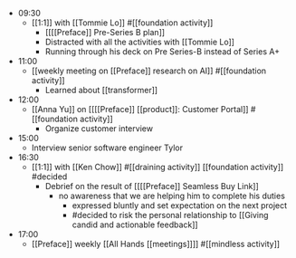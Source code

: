 - 09:30
    - [[1:1]] with [[Tommie Lo]] #[[foundation activity]]
        - [[[[Preface]] Pre-Series B plan]]
        - Distracted with all the activities with [[Tommie Lo]]
        - Running through his deck on Pre Series-B instead of Series A+
- 11:00
    - [[weekly meeting on [[Preface]] research on AI]] #[[foundation activity]]
        - Learned about [[transformer]]
- 12:00
    - [[Anna Yu]] on [[[[Preface]] [[product]]: Customer Portal]] #[[foundation activity]]
        - Organize customer interview
- 15:00
    - Interview senior software engineer Tylor
- 16:30
    - [[1:1]] with [[Ken Chow]] #[[draining activity]] [[foundation activity]] #decided
        - Debrief on the result of [[[[Preface]] Seamless Buy Link]]
            - no awareness that we are helping him to complete his duties
                - expressed bluntly and set expectation on the next project
                - #decided to risk the personal relationship to [[Giving candid and actionable feedback]]
- 17:00
    - [[Preface]] weekly [[All Hands [[meetings]]]] #[[mindless activity]]
